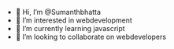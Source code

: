 - 👋 Hi, I’m @Sumanthbhatta
- 👀 I’m interested in webdevelopment
- 🌱 I’m currently learning javascript
- 💞️ I’m looking to collaborate on webdevelopers

<!---
Sumanthbhatta/Sumanthbhatta is a ✨ special ✨ repository because its `README.md` (this file) appears on your GitHub profile.
You can click the Preview link to take a look at your changes.
--->
